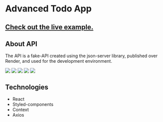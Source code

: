 # Advanced Todo App

## [Check out the live example.](https://advanced-todo-cbk8y29ze-abdullahkus.vercel.app/)

## About API

The API is a fake-API created using the json-server library, published over Render, and used for the development environment.

![](https://user-images.githubusercontent.com/70553662/207987351-7ff9ae7a-e8ab-4816-9059-b65dee5f735a.png)
![](https://user-images.githubusercontent.com/70553662/207987353-11a271f1-70c1-49ea-b771-7e9d93fa88f4.png)
![](https://user-images.githubusercontent.com/70553662/207987354-2463c1c3-bbcd-415a-98b2-9d54a7e034ec.png)
![](https://user-images.githubusercontent.com/70553662/207987356-d6c08c91-2046-43fc-b7a4-26fae2947a31.png)
![](https://user-images.githubusercontent.com/70553662/207987358-e8ed7007-2310-4d8e-ad26-f4287ba1219c.png)

## Technologies

- React
- Styled-components
- Context
- Axios